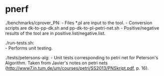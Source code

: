 pnerf
=====

./benchmarks/cprover_PN:
        - Files *.pl are input to the tool.
        - Conversion scripts are dk-to-pp-dk.sh and pp-dk-to-pl-petri-net.sh
        - Positive/negative results of the tool are in positive.list/negative.list.

./run-tests.sh:         
        - Performs unit testing.
        
./tests/petersons-alg:
        - Unit tests corresponding to petri net for Peterson's
          Algorithm. Taken from Javier's notes on petri nets
          (http://www7.in.tum.de/um/courses/petri/SS2013/PNSkript.pdf,
          p. 16).